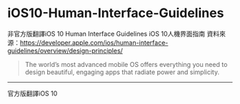 # iOS10-Human-Interface-Guidelines

非官方版翻譯iOS 10 Human Interface Guidelines  iOS 10人機界面指南 
資料來源：[https:\/\/developer.apple.com\/ios\/human-interface-guidelines\/overview\/design-principles\/](https://developer.apple.com/ios/human-interface-guidelines/overview/design-principles/)

> The world’s most advanced mobile OS offers everything you need to design beautiful, engaging apps that radiate power and simplicity.

---

官方版翻譯iOS 10

